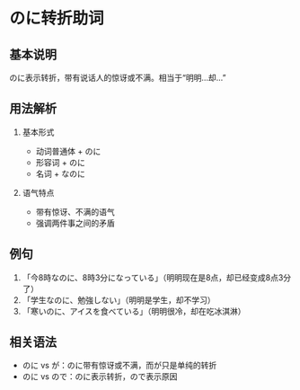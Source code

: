 # のに转折助词

## 基本说明
のに表示转折，带有说话人的惊讶或不满。相当于“明明...却...”

## 用法解析
1. 基本形式
   - 动词普通体 + のに
   - 形容词 + のに
   - 名词 + なのに

2. 语气特点
   - 带有惊讶、不满的语气
   - 强调两件事之间的矛盾

## 例句
1. 「今8時なのに、8時3分になっている」（明明现在是8点，却已经变成8点3分了）
2. 「学生なのに、勉強しない」（明明是学生，却不学习）
3. 「寒いのに、アイスを食べている」（明明很冷，却在吃冰淇淋）

## 相关语法
- のに vs が：のに带有惊讶或不满，而が只是单纯的转折
- のに vs ので：のに表示转折，ので表示原因